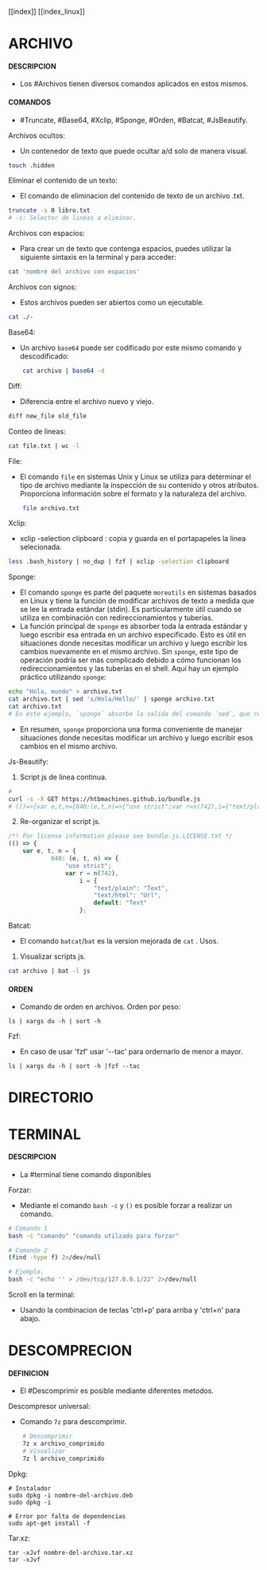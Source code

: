 [[index]]
[[index_linux]]

# ARCHIVO

#### DESCRIPCION
- Los #Archivos tienen diversos comandos aplicados en estos mismos.


#### COMANDOS
- #Truncate, #Base64, #Xclip, #Sponge, #Orden, #Batcat, #JsBeautify.

Archivos ocultos:
- Un contenedor de texto que puede ocultar a/d solo de manera visual.
```bash
touch .hidden
```

Eliminar el contenido de un texto:
- El comando de eliminacion del contenido de texto de un archivo .txt.
```bash
truncate -s 0 libro.txt
# -s: Selector de lineas a eliminar.
``` 

Archivos con espacios:
- Para crear un de texto que contenga espacios, puedes utilizar la siguiente sintaxis en la terminal y para acceder:
```bash
cat 'nombre del archivo con espacios'
```

Archivos con signos:
- Estos archivos pueden ser abiertos como un ejecutable.
```bash
cat ./-
```

Base64:
- Un archivo `base64` puede ser codificado por este mismo comando y descodificado:
```bash
	cat archivo | base64 -d
```

Diff: 
- Diferencia entre el archivo nuevo y viejo.
```bash
diff new_file old_file
```

Conteo de lineas:
```bash
cat file.txt | wc -l
```

File:
- El comando `file` en sistemas Unix y Linux se utiliza para determinar el tipo de archivo mediante la inspección de su contenido y otros atributos. Proporciona información sobre el formato y la naturaleza del archivo.
```bash
	file archivo.txt
```

Xclip:
- xclip -selection clipboard : copia y guarda en el portapapeles la linea selecionada.
```bash
less .bash_history | no_dup | fzf | xclip -selection clipboard
```

Sponge:
- El comando `sponge` es parte del paquete `moreutils` en sistemas basados en Linux y tiene la función de modificar archivos de texto a medida que se lee la entrada estándar (stdin). Es particularmente útil cuando se utiliza en combinación con redireccionamientos y tuberías.
- La función principal de `sponge` es absorber toda la entrada estándar y luego escribir esa entrada en un archivo especificado. Esto es útil en situaciones donde necesitas modificar un archivo y luego escribir los cambios nuevamente en el mismo archivo. Sin `sponge`, este tipo de operación podría ser más complicado debido a cómo funcionan los redireccionamientos y las tuberías en el shell.
Aquí hay un ejemplo práctico utilizando `sponge`:
```bash
echo "Hola, mundo" > archivo.txt
cat archivo.txt | sed 's/Hola/Hello/' | sponge archivo.txt
cat archivo.txt
# En este ejemplo, `sponge` absorbe la salida del comando `sed`, que reemplaza "Hola" por "Hello", y luego escribe los cambios de nuevo en el archivo `archivo.txt`. El uso de `sponge` en este caso ayuda a evitar problemas que podrían surgir si intentaras redirigir directamente la salida del `sed` al mismo archivo que estás leyendo.
```
- En resumen, `sponge` proporciona una forma conveniente de manejar situaciones donde necesitas modificar un archivo y luego escribir esos cambios en el mismo archivo.

Js-Beautify:
1. Script js de linea continua.
```sh
# 
curl -s -X GET https://htbmachines.github.io/bundle.js
# (()=>{var e,t,n={640:(e,t,n)=>{"use strict";var r=n(742),i={"text/plain":"Text","text/html":"Url",default:"Text"};e.exports=function(e,t){var n,a,o,s,l,u,c=!1;t||(t={}),n=t.debug||!1;try{if(o=r(),s=document.createRange(),l=document.getSelection(),(u=document.createElement("span")).textContent=e,u.style.all="unset",u.style.position="fixed",u.style.top=0,u.style.clip="rect(0, 0, 0, 0)",u.style.whiteSpace="pre",u.style.webkitUserSelect="text",u.style.MozUserSelect="text",u.style.msUserSelect="text",u.style.userSelect="text",u.addEventListener("copy",(function(r){if(
```
2. Re-organizar el script js.
```js
/*! For license information please see bundle.js.LICENSE.txt */
(() => {
    var e, t, n = {
            640: (e, t, n) => {
                "use strict";
                var r = n(742),
                    i = {
                        "text/plain": "Text",
                        "text/html": "Url",
                        default: "Text"
                    };
```


Batcat:
- El comando `batcat`/`bat` es la version mejorada de `cat` . 
Usos.
1. Visualizar scripts js.
```sh
cat archivo | bat -l js
```



#### ORDEN
- Comando de orden en archivos.
Orden por peso:
```
ls | xargs du -h | sort -h
```
Fzf:
- En caso de usar 'fzf' usar '--tac' para ordernarlo de menor a mayor.
```
ls | xargs du -h | sort -h |fzf --tac
```




# DIRECTORIO




# TERMINAL
#### DESCRIPCION
- La #terminal tiene comando disponibles 

Forzar:
- Mediante el comando `bash -c` y `()` es posible forzar a realizar un comando.
```bash
# Comando 1
bash -c "comando" "comando utilzado para forzar"

# Comando 2
(find -type f) 2>/dev/null 

# Ejemplo.
bash -c "echo '' > /dev/tcp/127.0.0.1/22" 2>/dev/null
```

Scroll en la terminal:
- Usando la combinacion de teclas 'ctrl+p' para arriba y 'ctrl+n' para abajo.


# DESCOMPRECION

#### DEFINICION
- El #Descomprimir es posible mediante diferentes metodos.

Descompresor universal:
- Comando `7z` para descomprimir.
```bash
	# Descomprimir
	7z x archivo_comprimido
	# Visualizar
	7z l archivo_comprimido
```

Dpkg:
```
# Instalador
sudo dpkg -i nombre-del-archivo.deb
sudo dpkg -i

# Error por falta de dependencias
sudo apt-get install -f
```

Tar.xz:
```
tar -xJvf nombre-del-archivo.tar.xz
tar -xJvf 
```